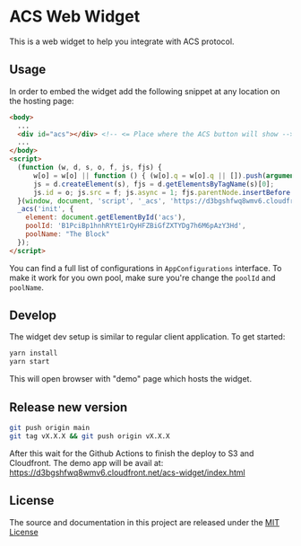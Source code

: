 # ACS Web Widget

This is a web widget to help you integrate with ACS protocol.

## Usage

In order to embed the widget add the following snippet at any location on the hosting page:

```html
<body>
  ...
  <div id="acs"></div> <!-- <= Place where the ACS button will show -->
  ...
</body>
<script>
  (function (w, d, s, o, f, js, fjs) {
      w[o] = w[o] || function () { (w[o].q = w[o].q || []).push(arguments) };
      js = d.createElement(s), fjs = d.getElementsByTagName(s)[0];
      js.id = o; js.src = f; js.async = 1; fjs.parentNode.insertBefore(js, fjs);
  }(window, document, 'script', '_acs', 'https://d3bgshfwq8wmv6.cloudfront.net/acs-widget/widget.js'));
  _acs('init', {
    element: document.getElementById('acs'),
    poolId: 'B1PciBp1hnhRYtE1rQyHFZBiGfZXTYDg7h6M6pAzY3Hd',
    poolName: "The Block"
  });
</script>
```

You can find a full list of configurations in `AppConfigurations` interface.
To make it work for you own pool, make sure you're change the `poolId` and `poolName`.

## Develop

The widget dev setup is similar to regular client application. To get started:

```bash
yarn install
yarn start
```

This will open browser with "demo" page which hosts the widget.

## Release new version

```bash
git push origin main
git tag vX.X.X && git push origin vX.X.X
```

After this wait for the Github Actions to finish the deploy to S3 and Cloudfront.
The demo app will be avail at: https://d3bgshfwq8wmv6.cloudfront.net/acs-widget/index.html

## License
The source and documentation in this project are released under the [MIT License](LICENSE)
